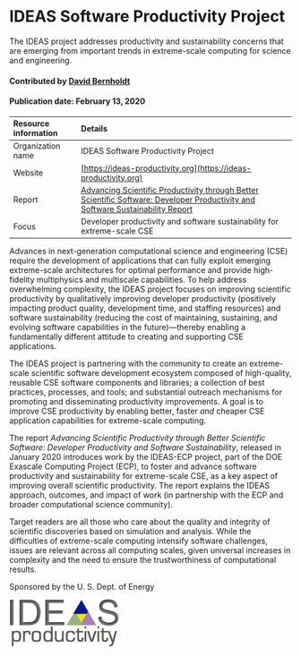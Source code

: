 # IDEAS Software Productivity Project
<!-- deck text start --> 
The IDEAS project addresses productivity and sustainability concerns that are emerging from important trends in extreme-scale computing for science and engineering.
<!-- deck text end --> 

#### Contributed by [David Bernholdt](http://github.com/bernhold)
#### Publication date: February 13, 2020

Resource information | Details 
:--- | :--- 
Organization name  | IDEAS Software Productivity Project
Website  | [https://ideas-productivity.org](https://ideas-productivity.org)
Report | [Advancing Scientific Productivity through Better Scientific Software: Developer Productivity and Software Sustainability Report](https://exascaleproject.org/better-scientific-productivity-through-better-scientific-software-the-ideas-report)
Focus | Developer productivity and software sustainability for extreme-scale CSE

Advances in next-generation computational science and engineering (CSE) require the development of applications that can fully exploit emerging extreme-scale architectures for optimal performance and provide high-fidelity multiphysics and multiscale capabilities. To help address overwhelming complexity, the IDEAS project focuses on improving scientific productivity by qualitatively improving developer productivity (positively impacting product quality, development time, and staffing resources) and software sustainability (reducing the cost of maintaining, sustaining, and evolving software capabilities in the future)—thereby enabling a fundamentally different attitude to creating and supporting CSE applications.

The IDEAS project is partnering with the community to create an extreme-scale scientific software development ecosystem composed of high-quality, reusable CSE software components and libraries; a collection of best practices, processes, and tools; and substantial outreach mechanisms for promoting and disseminating productivity improvements.  A goal is to improve CSE productivity by enabling better, faster *and* cheaper CSE application capabilities for extreme-scale computing.

The report *Advancing Scientific Productivity through Better Scientific Software: Developer Productivity and Software Sustainability*, released in January 2020 introduces work by the IDEAS-ECP project, part of the DOE Exascale Computing Project (ECP), to foster and advance software productivity and sustainability for extreme-scale CSE, as a key aspect of improving overall scientific productivity. The report explains the IDEAS approach, outcomes, and impact of work (in partnership with the ECP and broader computational science community).

Target readers are all those who care about the quality and integrity of scientific discoveries based on simulation and analysis. While the difficulties of extreme-scale computing intensify software challenges, issues are relevant across all computing scales, given universal increases in complexity and the need to ensure the trustworthiness of computational results.

Sponsored by the U. S. Dept. of Energy

<img src='../images/IDEAS_logo_small.png' class='logo' />


<!---
Publish: yes
Categories: Collaboration
Topics: Projects and organizations
Tags: project, organization
Level: 2
Prerequisites: defaults
Aggregate: none
--->
